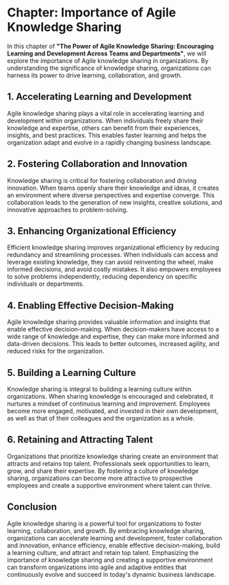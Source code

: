 Chapter: Importance of Agile Knowledge Sharing
==============================================

In this chapter of **"The Power of Agile Knowledge Sharing: Encouraging Learning and Development Across Teams and Departments"**, we will explore the importance of Agile knowledge sharing in organizations. By understanding the significance of knowledge sharing, organizations can harness its power to drive learning, collaboration, and growth.

**1. Accelerating Learning and Development**
--------------------------------------------

Agile knowledge sharing plays a vital role in accelerating learning and development within organizations. When individuals freely share their knowledge and expertise, others can benefit from their experiences, insights, and best practices. This enables faster learning and helps the organization adapt and evolve in a rapidly changing business landscape.

**2. Fostering Collaboration and Innovation**
---------------------------------------------

Knowledge sharing is critical for fostering collaboration and driving innovation. When teams openly share their knowledge and ideas, it creates an environment where diverse perspectives and expertise converge. This collaboration leads to the generation of new insights, creative solutions, and innovative approaches to problem-solving.

**3. Enhancing Organizational Efficiency**
------------------------------------------

Efficient knowledge sharing improves organizational efficiency by reducing redundancy and streamlining processes. When individuals can access and leverage existing knowledge, they can avoid reinventing the wheel, make informed decisions, and avoid costly mistakes. It also empowers employees to solve problems independently, reducing dependency on specific individuals or departments.

**4. Enabling Effective Decision-Making**
-----------------------------------------

Agile knowledge sharing provides valuable information and insights that enable effective decision-making. When decision-makers have access to a wide range of knowledge and expertise, they can make more informed and data-driven decisions. This leads to better outcomes, increased agility, and reduced risks for the organization.

**5. Building a Learning Culture**
----------------------------------

Knowledge sharing is integral to building a learning culture within organizations. When sharing knowledge is encouraged and celebrated, it nurtures a mindset of continuous learning and improvement. Employees become more engaged, motivated, and invested in their own development, as well as that of their colleagues and the organization as a whole.

**6. Retaining and Attracting Talent**
--------------------------------------

Organizations that prioritize knowledge sharing create an environment that attracts and retains top talent. Professionals seek opportunities to learn, grow, and share their expertise. By fostering a culture of knowledge sharing, organizations can become more attractive to prospective employees and create a supportive environment where talent can thrive.

**Conclusion**
--------------

Agile knowledge sharing is a powerful tool for organizations to foster learning, collaboration, and growth. By embracing knowledge sharing, organizations can accelerate learning and development, foster collaboration and innovation, enhance efficiency, enable effective decision-making, build a learning culture, and attract and retain top talent. Emphasizing the importance of knowledge sharing and creating a supportive environment can transform organizations into agile and adaptive entities that continuously evolve and succeed in today's dynamic business landscape.
